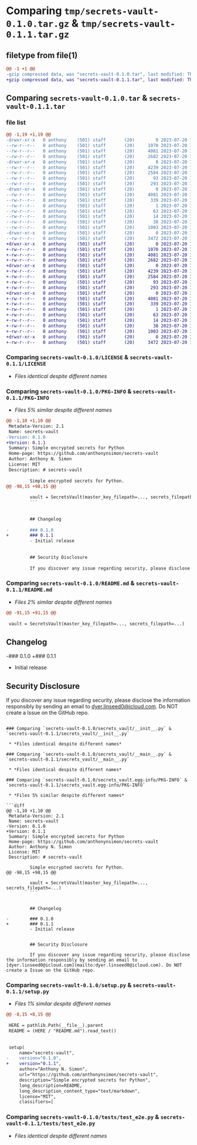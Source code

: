 # Comparing `tmp/secrets-vault-0.1.0.tar.gz` & `tmp/secrets-vault-0.1.1.tar.gz`

## filetype from file(1)

```diff
@@ -1 +1 @@
-gzip compressed data, was "secrets-vault-0.1.0.tar", last modified: Thu Jul 20 13:35:37 2023, max compression
+gzip compressed data, was "secrets-vault-0.1.1.tar", last modified: Thu Jul 20 13:56:59 2023, max compression
```

## Comparing `secrets-vault-0.1.0.tar` & `secrets-vault-0.1.1.tar`

### file list

```diff
@@ -1,19 +1,19 @@
-drwxr-xr-x   0 anthony    (501) staff       (20)        0 2023-07-20 13:35:37.821386 secrets-vault-0.1.0/
--rw-r--r--   0 anthony    (501) staff       (20)     1070 2023-07-20 11:23:28.000000 secrets-vault-0.1.0/LICENSE
--rw-r--r--   0 anthony    (501) staff       (20)     4081 2023-07-20 13:35:37.821255 secrets-vault-0.1.0/PKG-INFO
--rw-r--r--   0 anthony    (501) staff       (20)     2682 2023-07-20 13:28:12.000000 secrets-vault-0.1.0/README.md
-drwxr-xr-x   0 anthony    (501) staff       (20)        0 2023-07-20 13:35:37.820378 secrets-vault-0.1.0/secrets_vault/
--rw-r--r--   0 anthony    (501) staff       (20)     4239 2023-07-20 13:34:23.000000 secrets-vault-0.1.0/secrets_vault/__init__.py
--rw-r--r--   0 anthony    (501) staff       (20)     2584 2023-07-20 13:34:23.000000 secrets-vault-0.1.0/secrets_vault/__main__.py
--rw-r--r--   0 anthony    (501) staff       (20)       93 2023-07-20 13:34:21.000000 secrets-vault-0.1.0/secrets_vault/constants.py
--rw-r--r--   0 anthony    (501) staff       (20)      293 2023-07-20 13:34:21.000000 secrets-vault-0.1.0/secrets_vault/exceptions.py
-drwxr-xr-x   0 anthony    (501) staff       (20)        0 2023-07-20 13:35:37.820948 secrets-vault-0.1.0/secrets_vault.egg-info/
--rw-r--r--   0 anthony    (501) staff       (20)     4081 2023-07-20 13:35:37.000000 secrets-vault-0.1.0/secrets_vault.egg-info/PKG-INFO
--rw-r--r--   0 anthony    (501) staff       (20)      339 2023-07-20 13:35:37.000000 secrets-vault-0.1.0/secrets_vault.egg-info/SOURCES.txt
--rw-r--r--   0 anthony    (501) staff       (20)        1 2023-07-20 13:35:37.000000 secrets-vault-0.1.0/secrets_vault.egg-info/dependency_links.txt
--rw-r--r--   0 anthony    (501) staff       (20)       63 2023-07-20 13:35:37.000000 secrets-vault-0.1.0/secrets_vault.egg-info/entry_points.txt
--rw-r--r--   0 anthony    (501) staff       (20)       14 2023-07-20 13:35:37.000000 secrets-vault-0.1.0/secrets_vault.egg-info/top_level.txt
--rw-r--r--   0 anthony    (501) staff       (20)       38 2023-07-20 13:35:37.821433 secrets-vault-0.1.0/setup.cfg
--rw-r--r--   0 anthony    (501) staff       (20)     1003 2023-07-20 13:31:22.000000 secrets-vault-0.1.0/setup.py
-drwxr-xr-x   0 anthony    (501) staff       (20)        0 2023-07-20 13:35:37.821055 secrets-vault-0.1.0/tests/
--rw-r--r--   0 anthony    (501) staff       (20)     3472 2023-07-20 13:35:15.000000 secrets-vault-0.1.0/tests/test_e2e.py
+drwxr-xr-x   0 anthony    (501) staff       (20)        0 2023-07-20 13:56:59.813350 secrets-vault-0.1.1/
+-rw-r--r--   0 anthony    (501) staff       (20)     1070 2023-07-20 11:23:28.000000 secrets-vault-0.1.1/LICENSE
+-rw-r--r--   0 anthony    (501) staff       (20)     4081 2023-07-20 13:56:59.813225 secrets-vault-0.1.1/PKG-INFO
+-rw-r--r--   0 anthony    (501) staff       (20)     2682 2023-07-20 13:54:34.000000 secrets-vault-0.1.1/README.md
+drwxr-xr-x   0 anthony    (501) staff       (20)        0 2023-07-20 13:56:59.812158 secrets-vault-0.1.1/secrets_vault/
+-rw-r--r--   0 anthony    (501) staff       (20)     4239 2023-07-20 13:34:23.000000 secrets-vault-0.1.1/secrets_vault/__init__.py
+-rw-r--r--   0 anthony    (501) staff       (20)     2584 2023-07-20 13:34:23.000000 secrets-vault-0.1.1/secrets_vault/__main__.py
+-rw-r--r--   0 anthony    (501) staff       (20)       93 2023-07-20 13:34:21.000000 secrets-vault-0.1.1/secrets_vault/constants.py
+-rw-r--r--   0 anthony    (501) staff       (20)      293 2023-07-20 13:34:21.000000 secrets-vault-0.1.1/secrets_vault/exceptions.py
+drwxr-xr-x   0 anthony    (501) staff       (20)        0 2023-07-20 13:56:59.812813 secrets-vault-0.1.1/secrets_vault.egg-info/
+-rw-r--r--   0 anthony    (501) staff       (20)     4081 2023-07-20 13:56:59.000000 secrets-vault-0.1.1/secrets_vault.egg-info/PKG-INFO
+-rw-r--r--   0 anthony    (501) staff       (20)      339 2023-07-20 13:56:59.000000 secrets-vault-0.1.1/secrets_vault.egg-info/SOURCES.txt
+-rw-r--r--   0 anthony    (501) staff       (20)        1 2023-07-20 13:56:59.000000 secrets-vault-0.1.1/secrets_vault.egg-info/dependency_links.txt
+-rw-r--r--   0 anthony    (501) staff       (20)       63 2023-07-20 13:56:59.000000 secrets-vault-0.1.1/secrets_vault.egg-info/entry_points.txt
+-rw-r--r--   0 anthony    (501) staff       (20)       14 2023-07-20 13:56:59.000000 secrets-vault-0.1.1/secrets_vault.egg-info/top_level.txt
+-rw-r--r--   0 anthony    (501) staff       (20)       38 2023-07-20 13:56:59.813396 secrets-vault-0.1.1/setup.cfg
+-rw-r--r--   0 anthony    (501) staff       (20)     1003 2023-07-20 13:54:29.000000 secrets-vault-0.1.1/setup.py
+drwxr-xr-x   0 anthony    (501) staff       (20)        0 2023-07-20 13:56:59.812924 secrets-vault-0.1.1/tests/
+-rw-r--r--   0 anthony    (501) staff       (20)     3472 2023-07-20 13:35:15.000000 secrets-vault-0.1.1/tests/test_e2e.py
```

### Comparing `secrets-vault-0.1.0/LICENSE` & `secrets-vault-0.1.1/LICENSE`

 * *Files identical despite different names*

### Comparing `secrets-vault-0.1.0/PKG-INFO` & `secrets-vault-0.1.1/PKG-INFO`

 * *Files 5% similar despite different names*

```diff
@@ -1,10 +1,10 @@
 Metadata-Version: 2.1
 Name: secrets-vault
-Version: 0.1.0
+Version: 0.1.1
 Summary: Simple encrypted secrets for Python
 Home-page: https://github.com/anthonynsimon/secrets-vault
 Author: Anthony N. Simon
 License: MIT
 Description: # secrets-vault
         
         Simple encrypted secrets for Python.
@@ -98,15 +98,15 @@
         
         vault = SecretsVault(master_key_filepath=..., secrets_filepath=...)
         ```
         
         
         ## Changelog
         
-        ### 0.1.0
+        ### 0.1.1
         - Initial release
         
         
         ## Security Disclosure
         
         If you discover any issue regarding security, please disclose the information responsibly by sending an email to [dyer.linseed0@icloud.com](mailto:dyer.linseed0@icloud.com). Do NOT create a Issue on the GitHub repo.
```

### Comparing `secrets-vault-0.1.0/README.md` & `secrets-vault-0.1.1/README.md`

 * *Files 2% similar despite different names*

```diff
@@ -91,15 +91,15 @@
 
 vault = SecretsVault(master_key_filepath=..., secrets_filepath=...)
 ```
 
 
 ## Changelog
 
-### 0.1.0
+### 0.1.1
 - Initial release
 
 
 ## Security Disclosure
 
 If you discover any issue regarding security, please disclose the information responsibly by sending an email to [dyer.linseed0@icloud.com](mailto:dyer.linseed0@icloud.com). Do NOT create a Issue on the GitHub repo.
```

### Comparing `secrets-vault-0.1.0/secrets_vault/__init__.py` & `secrets-vault-0.1.1/secrets_vault/__init__.py`

 * *Files identical despite different names*

### Comparing `secrets-vault-0.1.0/secrets_vault/__main__.py` & `secrets-vault-0.1.1/secrets_vault/__main__.py`

 * *Files identical despite different names*

### Comparing `secrets-vault-0.1.0/secrets_vault.egg-info/PKG-INFO` & `secrets-vault-0.1.1/secrets_vault.egg-info/PKG-INFO`

 * *Files 5% similar despite different names*

```diff
@@ -1,10 +1,10 @@
 Metadata-Version: 2.1
 Name: secrets-vault
-Version: 0.1.0
+Version: 0.1.1
 Summary: Simple encrypted secrets for Python
 Home-page: https://github.com/anthonynsimon/secrets-vault
 Author: Anthony N. Simon
 License: MIT
 Description: # secrets-vault
         
         Simple encrypted secrets for Python.
@@ -98,15 +98,15 @@
         
         vault = SecretsVault(master_key_filepath=..., secrets_filepath=...)
         ```
         
         
         ## Changelog
         
-        ### 0.1.0
+        ### 0.1.1
         - Initial release
         
         
         ## Security Disclosure
         
         If you discover any issue regarding security, please disclose the information responsibly by sending an email to [dyer.linseed0@icloud.com](mailto:dyer.linseed0@icloud.com). Do NOT create a Issue on the GitHub repo.
```

### Comparing `secrets-vault-0.1.0/setup.py` & `secrets-vault-0.1.1/setup.py`

 * *Files 1% similar despite different names*

```diff
@@ -8,15 +8,15 @@
 
 HERE = pathlib.Path(__file__).parent
 README = (HERE / "README.md").read_text()
 
 
 setup(
     name="secrets-vault",
-    version="0.1.0",
+    version="0.1.1",
     author="Anthony N. Simon",
     url="https://github.com/anthonynsimon/secrets-vault",
     description="Simple encrypted secrets for Python",
     long_description=README,
     long_description_content_type="text/markdown",
     license="MIT",
     classifiers=[
```

### Comparing `secrets-vault-0.1.0/tests/test_e2e.py` & `secrets-vault-0.1.1/tests/test_e2e.py`

 * *Files identical despite different names*


